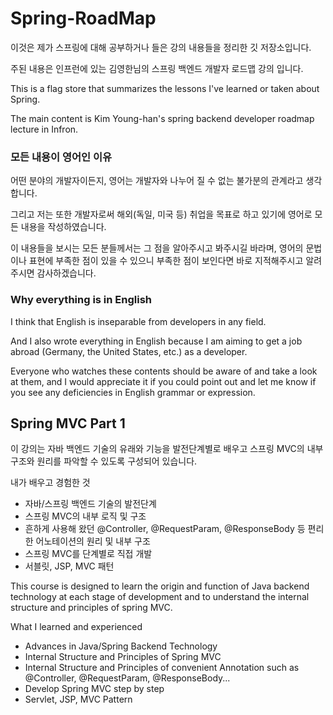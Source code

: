 # Spring-RoadMap

이것은 제가 스프링에 대해 공부하거나 들은 강의 내용들을 정리한 깃 저장소입니다.

주된 내용은 인프런에 있는 김영한님의 스프링 백엔드 개발자 로드맵 강의 입니다.


This is a flag store that summarizes the lessons I've learned or taken about Spring.

The main content is Kim Young-han's spring backend developer roadmap lecture in Infron.

### 모든 내용이 영어인 이유
어떤 분야의 개발자이든지, 영어는 개발자와 나누어 질 수 없는 불가분의 관계라고 생각합니다.

그리고 저는 또한 개발자로써 해외(독일, 미국 등) 취업을 목표로 하고 있기에 영어로 모든 내용을 작성하였습니다.

이 내용들을 보시는 모든 분들께서는 그 점을 알아주시고 봐주시길 바라며, 영어의 문법이나 표현에 부족한 점이 있을 수 있으니 부족한 점이 보인다면 바로 지적해주시고 알려주시면 감사하겠습니다.


### Why everything is in English
I think that English is inseparable from developers in any field.

And I also wrote everything in English because I am aiming to get a job abroad (Germany, the United States, etc.) as a developer.

Everyone who watches these contents should be aware of and take a look at them, and I would appreciate it if you could point out and let me know if you see any deficiencies in English grammar or expression.

## Spring MVC Part 1
이 강의는 자바 백엔드 기술의 유래와 기능을 발전단계별로 배우고 스프링 MVC의 내부 구조와 원리를 파악할 수 있도록 구성되어 있습니다.

내가 배우고 경험한 것
- 자바/스프링 백엔드 기술의 발전단계
- 스프링 MVC의 내부 로직 및 구조
- 흔하게 사용해 왔던 @Controller, @RequestParam, @ResponseBody 등 편리한 어노테이션의 원리 및 내부 구조
- 스프링 MVC를 단계별로 직접 개발
- 서블릿, JSP, MVC 패턴

This course is designed to learn the origin and function of Java backend technology at each stage of development and to understand the internal structure and principles of spring MVC.

What I learned and experienced
- Advances in Java/Spring Backend Technology
- Internal Structure and Principles of Spring MVC
- Internal Structure and Principles of convenient Annotation such as @Controller, @RequestParam, @ResponseBody...
- Develop Spring MVC step by step
- Servlet, JSP, MVC Pattern
